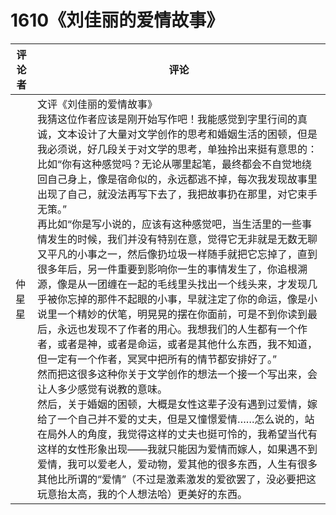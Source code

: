 # 1610《刘佳丽的爱情故事》

评论者 | 评论 |
|---|---|
仲星星|文评《刘佳丽的爱情故事》<br/>我猜这位作者应该是刚开始写作吧！我能感觉到字里行间的真诚，文本设计了大量对文学创作的思考和婚姻生活的困顿，但是我必须说，好几段关于对文学的思考，单独拎出来挺有意思的：<br/>比如“你有这种感觉吗？无论从哪里起笔，最终都会不自觉地绕回自己身上，像是宿命似的，永远都逃不掉，每次我发现故事里出现了自己，就没法再写下去了，我把故事扔在那里，对它束手无策。”<br/>再比如“你是写小说的，应该有这种感觉吧，当生活里的一些事情发生的时候，我们并没有特别在意，觉得它无非就是无数无聊又平凡的小事之一，然后像扔垃圾一样随手就把它忘掉了，直到很多年后，另一件重要到影响你一生的事情发生了，你追根溯源，像是从一团缠在一起的毛线里头找出一个线头来，才发现几乎被你忘掉的那件不起眼的小事，早就注定了你的命运，像是小说里一个精妙的伏笔，明晃晃的摆在你面前，可是不到你读到最后，永远也发现不了作者的用心。我想我们的人生都有一个作者，或者是神，或者是命运，或者是其他什么东西，我不知道，但一定有一个作者，冥冥中把所有的情节都安排好了。”<br/>然而把这很多这种你关于文学创作的想法一个接一个写出来，会让人多少感觉有说教的意味。<br/>然后，关于婚姻的困顿，大概是女性这辈子没有遇到过爱情，嫁给了一个自己并不爱的丈夫，但是又憧憬爱情……怎么说的，站在局外人的角度，我觉得这样的丈夫也挺可怜的，我希望当代有这样的女性形象出现——我就只能因为爱情而嫁人，如果遇不到爱情，我可以爱老人，爱动物，爱其他的很多东西，人生有很多其他比所谓的“爱情”（不过是激素激发的爱欲罢了，没必要把这玩意抬太高，我的个人想法哈）更美好的东西。

